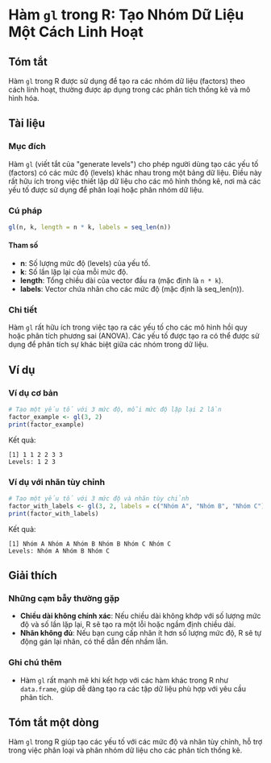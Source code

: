 <!--
Meta Description: # Hàm `gl` trong R: Tạo Nhóm Dữ Liệu Một Cách Linh Hoạt ## Tóm tắt Hàm `gl` trong R được sử dụng để tạo ra các nhóm dữ liệu (factors) theo cách linh h...
Meta Keywords: nhóm, các, trong, tạo, mức
-->

# Hàm `gl` trong R: Tạo Nhóm Dữ Liệu Một Cách Linh Hoạt

## Tóm tắt
Hàm `gl` trong R được sử dụng để tạo ra các nhóm dữ liệu (factors) theo cách linh hoạt, thường được áp dụng trong các phân tích thống kê và mô hình hóa.

## Tài liệu
### Mục đích
Hàm `gl` (viết tắt của "generate levels") cho phép người dùng tạo các yếu tố (factors) có các mức độ (levels) khác nhau trong một bảng dữ liệu. Điều này rất hữu ích trong việc thiết lập dữ liệu cho các mô hình thống kê, nơi mà các yếu tố được sử dụng để phân loại hoặc phân nhóm dữ liệu.

### Cú pháp
```R
gl(n, k, length = n * k, labels = seq_len(n))
```

#### Tham số
- **n**: Số lượng mức độ (levels) của yếu tố.
- **k**: Số lần lặp lại của mỗi mức độ.
- **length**: Tổng chiều dài của vector đầu ra (mặc định là `n * k`).
- **labels**: Vector chứa nhãn cho các mức độ (mặc định là seq_len(n)).

### Chi tiết
Hàm `gl` rất hữu ích trong việc tạo ra các yếu tố cho các mô hình hồi quy hoặc phân tích phương sai (ANOVA). Các yếu tố được tạo ra có thể được sử dụng để phân tích sự khác biệt giữa các nhóm trong dữ liệu.

## Ví dụ
### Ví dụ cơ bản
```R
# Tạo một yếu tố với 3 mức độ, mỗi mức độ lặp lại 2 lần
factor_example <- gl(3, 2)
print(factor_example)
```
Kết quả:
```
[1] 1 1 2 2 3 3
Levels: 1 2 3
```

### Ví dụ với nhãn tùy chỉnh
```R
# Tạo một yếu tố với 3 mức độ và nhãn tùy chỉnh
factor_with_labels <- gl(3, 2, labels = c("Nhóm A", "Nhóm B", "Nhóm C"))
print(factor_with_labels)
```
Kết quả:
```
[1] Nhóm A Nhóm A Nhóm B Nhóm B Nhóm C Nhóm C
Levels: Nhóm A Nhóm B Nhóm C
```

## Giải thích
### Những cạm bẫy thường gặp
- **Chiều dài không chính xác**: Nếu chiều dài không khớp với số lượng mức độ và số lần lặp lại, R sẽ tạo ra một lỗi hoặc ngầm định chiều dài.
- **Nhãn không đủ**: Nếu bạn cung cấp nhãn ít hơn số lượng mức độ, R sẽ tự động gán lại nhãn, có thể dẫn đến nhầm lẫn.

### Ghi chú thêm
- Hàm `gl` rất mạnh mẽ khi kết hợp với các hàm khác trong R như `data.frame`, giúp dễ dàng tạo ra các tập dữ liệu phù hợp với yêu cầu phân tích.

## Tóm tắt một dòng
Hàm `gl` trong R giúp tạo các yếu tố với các mức độ và nhãn tùy chỉnh, hỗ trợ trong việc phân loại và phân nhóm dữ liệu cho các phân tích thống kê.